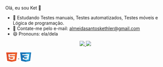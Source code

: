 Olá, eu sou Ket 👋
- 🌱 Estudando Testes manuais, Testes automatizados, Testes móveis e Lógica de programação. 
- 💬 Contate-me pelo e-mail: almeidasantoskethler@gmail.com
- 😄 Pronouns: ela/dela

<div align="center">
  <a href="https://github.com/kethalmeida">
  <img height="180em" src="https://github-readme-stats.vercel.app/api?username=kethalmeida&show_icons=true&theme=dracula&include_all_commits=true&count_private=true"/>
  <img height="180em" src="https://github-readme-stats.vercel.app/api/top-langs/?username=kethalmeida&layout=compact&langs_count=7&theme=dracula"/>
</div>

</div>
<div style="display: inline_block"><br>

  <img align="center" alt="Ket-HTML" height="30" width="40" src="https://raw.githubusercontent.com/devicons/devicon/master/icons/html5/html5-original.svg">
  <img align="center" alt="Ket-CSS" height="30" width="40" src="https://raw.githubusercontent.com/devicons/devicon/master/icons/css3/css3-original.svg">
   
          
